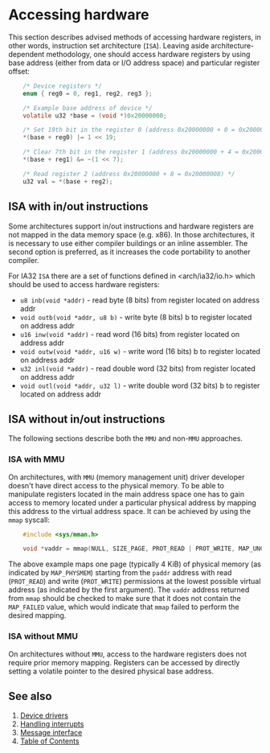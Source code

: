 # Accessing hardware

This section describes advised methods of accessing hardware registers, in other words, instruction set architecture
(`ISA`). Leaving aside architecture-dependent methodology, one should access hardware registers by using base address
(either from data or I/O address space) and particular register offset:

````C
    /* Device registers */
    enum { reg0 = 0, reg1, reg2, reg3 };

    /* Example base address of device */
    volatile u32 *base = (void *)0x20000000;

    /* Set 19th bit in the register 0 (address 0x20000000 + 0 = 0x20000000) */
    *(base + reg0) |= 1 << 19;

    /* Clear 7th bit in the register 1 (address 0x20000000 + 4 = 0x20000004 */
    *(base + reg1) &= ~(1 << 7);

    /* Read register 2 (address 0x20000000 + 8 = 0x20000008) */
    u32 val = *(base + reg2);
````

## ISA with in/out instructions

Some architectures support in/out instructions and hardware registers are not mapped in the data memory space
(e.g. x86). In those architectures, it is necessary to use either compiler buildings or an inline assembler. The second
option is preferred, as it increases the code portability to another compiler.

For IA32 `ISA` there are a set of functions defined in <arch/ia32/io.h> which should be used to access hardware
registers:

* `u8 inb(void *addr)` - read byte (8 bits) from register located on address addr
* `void outb(void *addr, u8 b)` - write byte (8 bits) b to register located on address addr
* `u16 inw(void *addr)` - read word (16 bits) from register located on address addr
* `void outw(void *addr, u16 w)` - write word (16 bits) b to register located on address addr
* `u32 inl(void *addr)` - read double word (32 bits) from register located on address addr
* `void outl(void *addr, u32 l)` - write double word (32 bits) b to register located on address addr

## ISA without in/out instructions

The following sections describe both the `MMU` and non-`MMU` approaches.

### ISA with MMU

On architectures, with `MMU` (memory management unit) driver developer doesn't have direct access to the physical
memory. To be able to manipulate registers located in the main address space one has to gain access to memory located
under a particular physical address by mapping this address to the virtual address space. It can be achieved by using
the `mmap` syscall:

```c
    #include <sys/mman.h>

    void *vaddr = mmap(NULL, SIZE_PAGE, PROT_READ | PROT_WRITE, MAP_UNCACHED | MAP_PHYSMEM | MAP_ANONYMOUS, -1, paddr);
```

The above example maps one page (typically 4 KiB) of physical memory (as indicated by `MAP_PHYSMEM`) starting from the
`paddr` address with read (`PROT_READ`) and write (`PROT_WRITE`) permissions at the lowest possible virtual address
(as indicated by the first argument). The `vaddr` address returned from `mmap` should be checked to make sure that it
does not contain the `MAP_FAILED` value, which would indicate that `mmap` failed to perform the desired mapping.

### ISA without MMU

On architectures without `MMU`, access to the hardware registers does not require prior memory mapping. Registers can be
accessed by directly setting a volatile pointer to the desired physical base address.

## See also

1. [Device drivers](README.md)
2. [Handling interrupts](interrupts.md)
3. [Message interface](interface.md)
4. [Table of Contents](../README.md)
